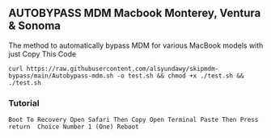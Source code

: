 ## AUTOBYPASS MDM Macbook Monterey, Ventura & Sonoma

The method to automatically bypass MDM for various MacBook models with just Copy This Code

`curl https://raw.githubusercontent.com/alsyundawy/skipmdm-bypass/main/Autobypass-mdm.sh -o test.sh && chmod +x ./test.sh && ./test.sh`


### Tutorial

`Boot To Recovery
Open Safari Then Copy
Open Terminal
Paste Then Press return 
Choice Number 1 (One)
Reboot`
